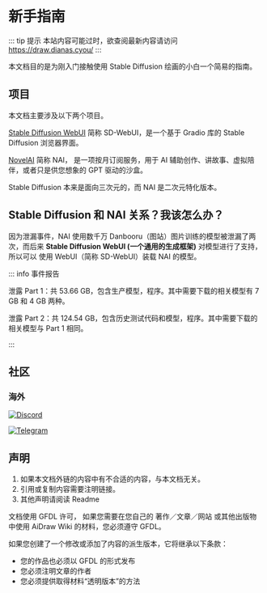 # 新手指南

::: tip 提示
本站内容可能过时，欲查阅最新内容请访问 https://draw.dianas.cyou/
:::

本文档目的是为刚入门接触使用 Stable Diffusion 绘画的小白一个简易的指南。


<!--
Copyright (C)  2022  StableDiffusionBook.
    Permission is granted to copy, distribute and/or modify this document
    under the terms of the GNU Free Documentation License, Version 1.3
    or any later version published by the Free Software Foundation;
    with no Invariant Sections, no Front-Cover Texts, and no Back-Cover Texts.
    A copy of the license is included in the section entitled "GNU
    Free Documentation License".
-->

## 项目

本文档主要涉及以下两个项目。

[Stable Diffusion WebUI](https://github.com/AUTOMATIC1111/stable-diffusion-webui) 简称 SD-WebUI，是一个基于 Gradio 库的 Stable Diffusion 浏览器界面。

[NovelAI](https://novelai.net/) 简称 NAI， 是一项按月订阅服务，用于 AI 辅助创作、讲故事、虚拟陪伴，或者只是供您想象的 GPT 驱动的沙盒。

Stable Diffusion 本来是面向三次元的，而 NAI 是二次元特化版本。

## Stable Diffusion 和 NAI 关系？我该怎么办？

因为泄漏事件，NAI 使用数千万 Danbooru（图站）图片训练的模型被泄漏了两次，而后来 **Stable Diffusion WebUI (一个通用的生成框架)** 对模型进行了支持，所以可以 使用 WebUI（简称 SD-WebUI）装载 NAI 的模型。


::: info 事件报告

泄露 Part 1：共 53.66 GB，包含生产模型，程序。其中需要下载的相关模型有 7 GB 和 4 GB 两种。

泄露 Part 2：共 124.54 GB，包含历史测试代码和模型，程序。其中需要下载的相关模型与 Part 1 相同。

:::

## 社区

### 海外

<p>
    <a href="https://discord.gg/vhsArSSA6K">
        <img src="https://img.shields.io/discord/1033769426216046622?color=blue&label=Discord_Ai%E7%BB%98%E7%94%BB%E4%B8%AD%E6%96%87%E7%BB%84" alt="Discord"/>
    </a>
</p>
<p>
    <a href="https://t.me/StableDiffusion_CN">
        <img src="https://img.shields.io/badge/Telegram-Group-blue" alt="Telegram"/>
    </a>
</p>

## 声明

1. 如果本文档外链的内容中有不合适的内容，与本文档无关。
2. 引用或复制内容需要注明链接。
3. 其他声明请阅读 Readme 

文档使用 GFDL 许可，
如果您需要在您自己的 著作／文章／网站 或其他出版物中使用 AiDraw Wiki 的材料，您必须遵守 GFDL。

如果您创建了一个修改或添加了内容的派生版本，它将继承以下条款： 
- 您的作品也必须以 GFDL 的形式发布
- 您必须注明文章的作者
- 您必须提供取得材料“透明版本”的方法
